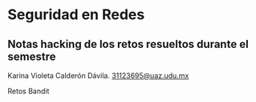 # Seguridad en Redes
## Notas hacking de los retos resueltos durante el semestre

Karina Violeta Calderón Dávila.
31123695@uaz.udu.mx

Retos Bandit